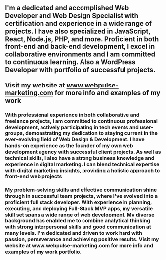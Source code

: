 ### <h2>I'm a dedicated and accomplished Web Developer and Web Design Specialist with certification and experience in a wide range of projects. I have also specialized in JavaScript, React, Node.js, PHP, and more. Proficient in both front-end and back-end development, I excel in collaborative environments and I am committed to continuous learning. Also a WordPress Developer with portfolio of successful projects.<br/><br/>Visit my website at www.webpulse-marketing.com for more info and examples of my work</h2>
  
<h3>With professional experience in both collaborative and freelance projects, I am committed to continuous professional development, actively participating in tech events and user-groups, demonstrating my dedication to staying current in the ever-evolving field of Web Design & Development. I have hands-on experience as the founder of my own web development agency with successful client projects. As well as technical skills, I also have a strong business knowledge and experience in digital marketing. I can blend technical expertise with digital marketing insights, providing a holistic approach to front-end web projects</h3>

<h3>My problem-solving skills and effective communication shine through in successful team projects, where I've evolved into a proficient full stack developer. With experience in planning, executing, and deploying Full-Stack MVP apps, my versatile skill set spans a wide range of web development. My diverse background has enabled me to combine analytical thinking with strong interpersonal skills and good communication at many levels. I'm dedicated and driven to work hard with passion, perseverance and achieving positive results. Visit my website at www.webpulse-marketing.com for more info and examples of my work portfolio.
</h3>

<!--
**bvhadra/bvhadra** is a ✨ _special_ ✨ repository because its `README.md` (this file) appears on your GitHub profile.

Here are some ideas to get you started:

- 🔭 I’m currently working on ...
- 🌱 I’m currently learning ...
- 👯 I’m looking to collaborate on ...
- 🤔 I’m looking for help with ...
- 💬 Ask me about ...
- 📫 How to reach me: ...
- 😄 Pronouns: ...
- ⚡ Fun fact: ...
-->
